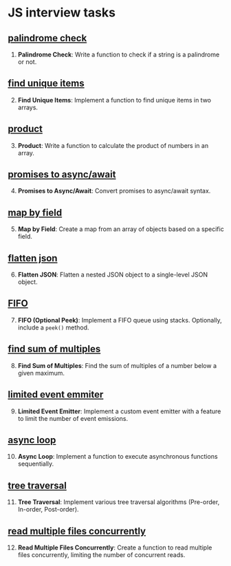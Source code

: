 # JS interview tasks

## [palindrome check](/src/palindrome.js)
1. **Palindrome Check**: Write a function to check if a string is a palindrome or not.

## [find unique items](/src/unique-items.js)
2. **Find Unique Items**: Implement a function to find unique items in two arrays.

## [product](/src/product.js)
3. **Product**: Write a function to calculate the product of numbers in an array.

## [promises to async/await](/src/promises2async.js)
4. **Promises to Async/Await**: Convert promises to async/await syntax.

## [map by field](/src/map-by-field.js)
5. **Map by Field**: Create a map from an array of objects based on a specific field.

## [flatten json](/src/flatten-json.js)
6. **Flatten JSON**: Flatten a nested JSON object to a single-level JSON object.

## [FIFO](/src/fifo.js)
7. **FIFO (Optional Peek)**: Implement a FIFO queue using stacks. Optionally, include a `peek()` method.

## [find sum of multiples](/src/math.js)
8. **Find Sum of Multiples**: Find the sum of multiples of a number below a given maximum.

## [limited event emmiter](/src/event-emitter.js)
9. **Limited Event Emitter**: Implement a custom event emitter with a feature to limit the number of event emissions.

## [async loop](/src/async-loop.js)
10. **Async Loop**: Implement a function to execute asynchronous functions sequentially.

## [tree traversal](/src/tree.js)
11. **Tree Traversal**: Implement various tree traversal algorithms (Pre-order, In-order, Post-order).

## [read multiple files concurrently](/src/read-files-concurrently.js)
12. **Read Multiple Files Concurrently**: Create a function to read multiple files concurrently, limiting the number of concurrent reads.

